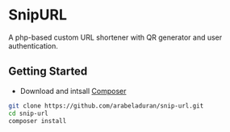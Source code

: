 # SnipURL

A php-based custom URL shortener with QR generator and user authentication.

## Getting Started
- Download and intsall [Composer](https://getcomposer.org)
```bash
git clone https://github.com/arabeladuran/snip-url.git
cd snip-url
composer install
